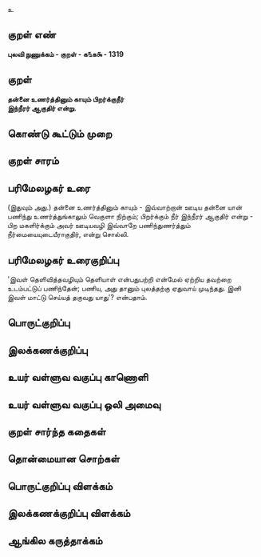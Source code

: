 உ

## குறள் எண் 

**புலவி நுணுக்கம் - குறள் - க௩க௯ - 1319**

## குறள் 

**தன்னை உணர்த்தினும் காயும் பிறர்க்குநீர்  
இந்நீரர் ஆகுதிர் என்று.** 

## கொண்டு கூட்டும் முறை


## குறள் சாரம் 


## பரிமேலழகர் உரை

(இதுவும் அது.) தன்னை உணர்த்தினும் காயும் - இவ்வாற்றான் ஊடிய தன்னை யான் பணிந்து உணர்த்துங்காலும் வெகுளா நிற்கும்; பிறர்க்கும் நீர் இந்நீரர் ஆகுதிர் என்று - பிற மகளிர்க்கும் அவர் ஊடியவழி இவ்வாறே பணிந்துணர்த்தும் நீர்மையையுடையீராகுதிர், என்று சொல்லி.

## பரிமேலழகர் உரைகுறிப்பு   

'இவள் தெளிவித்தவழியும் தெளியாள் என்பதுபற்றி என்மேல் ஏற்றிய தவற்றை உடம்பட்டுப் பணிந்தேன்; பணிய, அது தானும் புலத்தற்கு ஏதுவாய் முடிந்தது. இனி இவள் மாட்டு செய்யத் தகுவது யாது'? என்பதாம்.

## பொருட்குறிப்பு 


## இலக்கணக்குறிப்பு  


## உயர் வள்ளுவ வகுப்பு காணொளி


## உயர் வள்ளுவ வகுப்பு ஒலி அமைவு 

 
## குறள் சார்ந்த கதைகள் 


## தொன்மையான சொற்கள்


## பொருட்குறிப்பு விளக்கம்


## இலக்கணக்குறிப்பு விளக்கம்


## ஆங்கில கருத்தாக்கம் 


